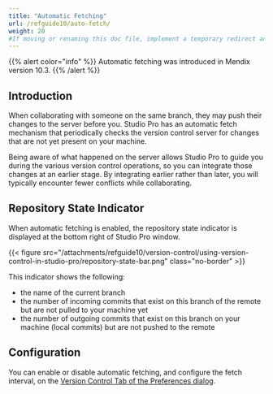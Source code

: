 ```yaml
---
title: "Automatic Fetching"
url: /refguide10/auto-fetch/
weight: 20
#If moving or renaming this doc file, implement a temporary redirect and let the respective team know they should update the URL in the product. See Mapping to Products for more details.
---
```


{{% alert color="info" %}}
Automatic fetching was introduced in Mendix version 10.3.
{{% /alert %}}

## Introduction

When collaborating with someone on the same branch, they may push their changes to the server before you. Studio Pro has an automatic fetch mechanism that periodically checks the version control server for changes that are not yet present on your machine. 

Being aware of what happened on the server allows Studio Pro to guide you during the various version control operations, so you can integrate those changes at an earlier stage. By integrating earlier rather than later, you will typically encounter fewer conflicts while collaborating.

## Repository State Indicator

When automatic fetching is enabled, the repository state indicator is displayed at the bottom right of Studio Pro window.

{{< figure src="/attachments/refguide10/version-control/using-version-control-in-studio-pro/repository-state-bar.png" class="no-border" >}}

This indicator shows the following:

* the name of the current branch
* the number of incoming commits that exist on this branch of the remote but are not pulled to your machine yet
* the number of outgoing commits that exist on this branch on your machine (local commits) but are not pushed to the remote 

## Configuration

You can enable or disable automatic fetching, and configure the fetch interval, on the [Version Control Tab of the Preferences dialog](/refguide10/preferences-dialog/#enable-auto-fetch).
